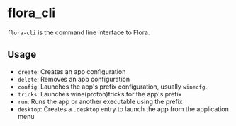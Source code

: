 # flora_cli
`flora-cli` is the command line interface to Flora.

## Usage
* `create`: Creates an app configuration
* `delete`: Removes an app configuration
* `config`: Launches the app's prefix configuration, usually `winecfg`.
* `tricks`: Launches wine(proton)tricks for the app's prefix 
* `run`: Runs the app or another executable using the prefix
* `desktop`: Creates a `.desktop` entry to launch the app from the application menu

